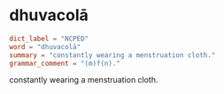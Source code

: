 # dhuvacolā

``` toml
dict_label = "NCPED"
word = "dhuvacolā"
summary = "constantly wearing a menstruation cloth."
grammar_comment = "(m)f(n)."
```

constantly wearing a menstruation cloth.

